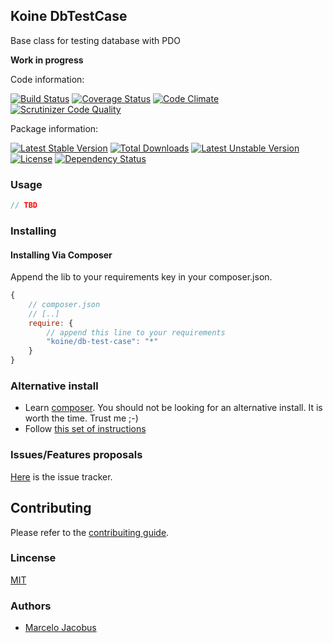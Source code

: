 Koine DbTestCase
-----------------

Base class for testing database with PDO

**Work in progress**

Code information:

[![Build Status](https://travis-ci.org/koinephp/DbTestCase.png?branch=master)](https://travis-ci.org/koinephp/DbTestCase)
[![Coverage Status](https://coveralls.io/repos/koinephp/DbTestCase/badge.svg?branch=master)](https://coveralls.io/r/koinephp/DbTestCase?branch=master)
[![Code Climate](https://codeclimate.com/github/koinephp/DbTestCase.png)](https://codeclimate.com/github/koinephp/DbTestCase)
[![Scrutinizer Code Quality](https://scrutinizer-ci.com/g/koinephp/DbTestCase/badges/quality-score.png?b=master)](https://scrutinizer-ci.com/g/koinephp/DbTestCase/?branch=master)

Package information:

[![Latest Stable Version](https://poser.pugx.org/koine/db-test-case/v/stable.svg)](https://packagist.org/packages/koine/db-test-case)
[![Total Downloads](https://poser.pugx.org/koine/db-test-case/downloads.svg)](https://packagist.org/packages/koine/db-test-case)
[![Latest Unstable Version](https://poser.pugx.org/koine/db-test-case/v/unstable.svg)](https://packagist.org/packages/koine/db-test-case)
[![License](https://poser.pugx.org/koine/db-test-case/license.svg)](https://packagist.org/packages/koine/db-test-case)
[![Dependency Status](https://gemnasium.com/koinephp/DbTestCase.png)](https://gemnasium.com/koinephp/DbTestCase)


### Usage

```php
// TBD
```

### Installing

#### Installing Via Composer
Append the lib to your requirements key in your composer.json.

```javascript
{
    // composer.json
    // [..]
    require: {
        // append this line to your requirements
        "koine/db-test-case": "*"
    }
}
```

### Alternative install
- Learn [composer](https://getcomposer.org). You should not be looking for an alternative install. It is worth the time. Trust me ;-)
- Follow [this set of instructions](#installing-via-composer)

### Issues/Features proposals

[Here](https://github.com/koinephp/DbTestCase/issues) is the issue tracker.

## Contributing

Please refer to the [contribuiting guide](https://github.com/koinephp/DbTestCase/blob/master/CONTRIBUTING.md).

### Lincense
[MIT](MIT-LICENSE)

### Authors

- [Marcelo Jacobus](https://github.com/mjacobus)
